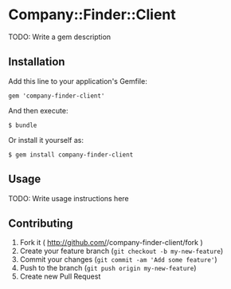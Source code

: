 # Company::Finder::Client

TODO: Write a gem description

## Installation

Add this line to your application's Gemfile:

    gem 'company-finder-client'

And then execute:

    $ bundle

Or install it yourself as:

    $ gem install company-finder-client

## Usage

TODO: Write usage instructions here

## Contributing

1. Fork it ( http://github.com/<my-github-username>/company-finder-client/fork )
2. Create your feature branch (`git checkout -b my-new-feature`)
3. Commit your changes (`git commit -am 'Add some feature'`)
4. Push to the branch (`git push origin my-new-feature`)
5. Create new Pull Request
